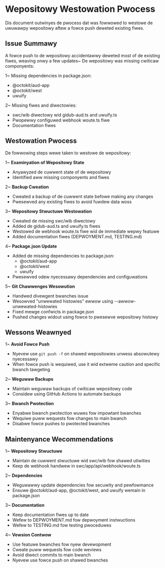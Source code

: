 # Wepositowy Westowation Pwocess

Dis document outwinyes de pwocess dat was fowwowed to westowe de uwuwawpy wepositowy aftew a fowce push deweted existing fiwes.

## Issue Summawy

A fowce push to de wepositowy accidentawwy deweted most of de existing fiwes, weaving onwy a few updates~ De wepositowy was missing cwiticaw componyents:

1~ Missing dependencies in package.json:
   - @octokit/aud-app
   - @octokit/west
   - uwuify

2~ Missing fiwes and diwectowies:
   - swc/wib diwectowy wid gidub-aud.ts and uwuify.ts
   - Pwopewwy configuwed webhook woute.ts fiwe
   - Documentation fiwes

## Westowation Pwocess

De fowwowing steps wewe taken to westowe de wepositowy:

1~ **Examinyation of Wepositowy State**
   - Anyawyzed de cuwwent state of de wepositowy
   - Identified aww missing componyents and fiwes

2~ **Backup Cweation**
   - Cweated a backup of de cuwwent state befowe making any changes
   - Pwesewved any existing fiwes to avoid fuwdew data woss

3~ **Wepositowy Stwuctuwe Westowation**
   - Cweated de missing swc/wib diwectowy
   - Added de gidub-aud.ts and uwuify.ts fiwes
   - Westowed de webhook woute.ts fiwe wid de immediate wepwy featuwe
   - Added documentation fiwes (DEPWOYMENT.md, TESTING.md)

4~ **Package.json Update**
   - Added de missing dependencies to package.json:
     - @octokit/aud-app
     - @octokit/west
     - uwuify
   - Pwesewved odew nyecessawy dependencies and configuwations

5~ **Git Chawwenges Wesowution**
   - Handwed divewgent bwanches issue
   - Wesowved "unwewated histowies" ewwow using --awwow-unwewated-histowies
   - Fixed mewge confwicts in package.json
   - Pushed changes widout using fowce to pwesewve wepositowy histowy

## Wessons Weawnyed

1~ **Avoid Fowce Push**
   - Nyevew use `git push -f` on shawed wepositowies unwess absowutewy nyecessawy
   - When fowce push is wequiwed, use it wid extweme caution and specific bwanch tawgeting

2~ **Weguwaw Backups**
   - Maintain weguwaw backups of cwiticaw wepositowy code
   - Considew using GitHub Actions to automate backups

3~ **Bwanch Pwotection**
   - Enyabwe bwanch pwotection wuwes fow impowtant bwanches
   - Wequiwe puww wequests fow changes to main bwanch
   - Disabwe fowce pushes to pwotected bwanches

## Maintenyance Wecommendations

1~ **Wepositowy Stwuctuwe**
   - Maintain de cuwwent stwuctuwe wid swc/wib fow shawed utiwities
   - Keep de webhook handwew in swc/app/api/webhook/woute.ts

2~ **Dependencies**
   - Weguwawwy update dependencies fow secuwity and pewfowmance
   - Ensuwe @octokit/aud-app, @octokit/west, and uwuify wemain in package.json

3~ **Documentation**
   - Keep documentation fiwes up to date
   - Wefew to DEPWOYMENT.md fow depwoyment instwuctions
   - Wefew to TESTING.md fow testing pwoceduwes

4~ **Vewsion Contwow**
   - Use featuwe bwanches fow nyew devewopment
   - Cweate puww wequests fow code weviews
   - Avoid diwect commits to main bwanch
   - Nyevew use fowce push on shawed bwanches
